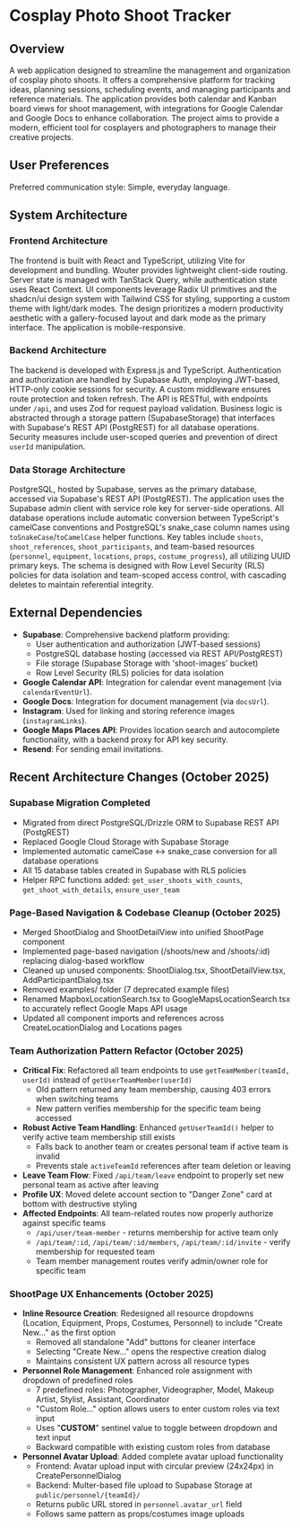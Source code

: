 # Cosplay Photo Shoot Tracker

## Overview

A web application designed to streamline the management and organization of cosplay photo shoots. It offers a comprehensive platform for tracking ideas, planning sessions, scheduling events, and managing participants and reference materials. The application provides both calendar and Kanban board views for shoot management, with integrations for Google Calendar and Google Docs to enhance collaboration. The project aims to provide a modern, efficient tool for cosplayers and photographers to manage their creative projects.

## User Preferences

Preferred communication style: Simple, everyday language.

## System Architecture

### Frontend Architecture

The frontend is built with React and TypeScript, utilizing Vite for development and bundling. Wouter provides lightweight client-side routing. Server state is managed with TanStack Query, while authentication state uses React Context. UI components leverage Radix UI primitives and the shadcn/ui design system with Tailwind CSS for styling, supporting a custom theme with light/dark modes. The design prioritizes a modern productivity aesthetic with a gallery-focused layout and dark mode as the primary interface. The application is mobile-responsive.

### Backend Architecture

The backend is developed with Express.js and TypeScript. Authentication and authorization are handled by Supabase Auth, employing JWT-based, HTTP-only cookie sessions for security. A custom middleware ensures route protection and token refresh. The API is RESTful, with endpoints under `/api`, and uses Zod for request payload validation. Business logic is abstracted through a storage pattern (SupabaseStorage) that interfaces with Supabase's REST API (PostgREST) for all database operations. Security measures include user-scoped queries and prevention of direct `userId` manipulation.

### Data Storage Architecture

PostgreSQL, hosted by Supabase, serves as the primary database, accessed via Supabase's REST API (PostgREST). The application uses the Supabase admin client with service role key for server-side operations. All database operations include automatic conversion between TypeScript's camelCase conventions and PostgreSQL's snake_case column names using `toSnakeCase`/`toCamelCase` helper functions. Key tables include `shoots`, `shoot_references`, `shoot_participants`, and team-based resources (`personnel`, `equipment`, `locations`, `props`, `costume_progress`), all utilizing UUID primary keys. The schema is designed with Row Level Security (RLS) policies for data isolation and team-scoped access control, with cascading deletes to maintain referential integrity.

## External Dependencies

- **Supabase**: Comprehensive backend platform providing:
  - User authentication and authorization (JWT-based sessions)
  - PostgreSQL database hosting (accessed via REST API/PostgREST)
  - File storage (Supabase Storage with 'shoot-images' bucket)
  - Row Level Security (RLS) policies for data isolation
- **Google Calendar API**: Integration for calendar event management (via `calendarEventUrl`).
- **Google Docs**: Integration for document management (via `docsUrl`).
- **Instagram**: Used for linking and storing reference images (`instagramLinks`).
- **Google Maps Places API**: Provides location search and autocomplete functionality, with a backend proxy for API key security.
- **Resend**: For sending email invitations.

## Recent Architecture Changes (October 2025)

### Supabase Migration Completed
- Migrated from direct PostgreSQL/Drizzle ORM to Supabase REST API (PostgREST)
- Replaced Google Cloud Storage with Supabase Storage
- Implemented automatic camelCase ↔ snake_case conversion for all database operations
- All 15 database tables created in Supabase with RLS policies
- Helper RPC functions added: `get_user_shoots_with_counts`, `get_shoot_with_details`, `ensure_user_team`

### Page-Based Navigation & Codebase Cleanup (October 2025)
- Merged ShootDialog and ShootDetailView into unified ShootPage component
- Implemented page-based navigation (/shoots/new and /shoots/:id) replacing dialog-based workflow
- Cleaned up unused components: ShootDialog.tsx, ShootDetailView.tsx, AddParticipantDialog.tsx
- Removed examples/ folder (7 deprecated example files)
- Renamed MapboxLocationSearch.tsx to GoogleMapsLocationSearch.tsx to accurately reflect Google Maps API usage
- Updated all component imports and references across CreateLocationDialog and Locations pages

### Team Authorization Pattern Refactor (October 2025)
- **Critical Fix**: Refactored all team endpoints to use `getTeamMember(teamId, userId)` instead of `getUserTeamMember(userId)`
  - Old pattern returned any team membership, causing 403 errors when switching teams
  - New pattern verifies membership for the specific team being accessed
- **Robust Active Team Handling**: Enhanced `getUserTeamId()` helper to verify active team membership still exists
  - Falls back to another team or creates personal team if active team is invalid
  - Prevents stale `activeTeamId` references after team deletion or leaving
- **Leave Team Flow**: Fixed `/api/team/leave` endpoint to properly set new personal team as active after leaving
- **Profile UX**: Moved delete account section to "Danger Zone" card at bottom with destructive styling
- **Affected Endpoints**: All team-related routes now properly authorize against specific teams
  - `/api/user/team-member` - returns membership for active team only
  - `/api/team/:id`, `/api/team/:id/members`, `/api/team/:id/invite` - verify membership for requested team
  - Team member management routes verify admin/owner role for specific team

### ShootPage UX Enhancements (October 2025)
- **Inline Resource Creation**: Redesigned all resource dropdowns (Location, Equipment, Props, Costumes, Personnel) to include "Create New..." as the first option
  - Removed all standalone "Add" buttons for cleaner interface
  - Selecting "Create New..." opens the respective creation dialog
  - Maintains consistent UX pattern across all resource types
- **Personnel Role Management**: Enhanced role assignment with dropdown of predefined roles
  - 7 predefined roles: Photographer, Videographer, Model, Makeup Artist, Stylist, Assistant, Coordinator
  - "Custom Role..." option allows users to enter custom roles via text input
  - Uses "__CUSTOM__" sentinel value to toggle between dropdown and text input
  - Backward compatible with existing custom roles from database
- **Personnel Avatar Upload**: Added complete avatar upload functionality
  - Frontend: Avatar upload input with circular preview (24x24px) in CreatePersonnelDialog
  - Backend: Multer-based file upload to Supabase Storage at `public/personnel/{teamId}/`
  - Returns public URL stored in `personnel.avatar_url` field
  - Follows same pattern as props/costumes image uploads